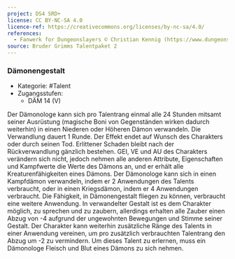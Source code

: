 ```yaml
---
project: DS4 SRD+
license: CC BY-NC-SA 4.0
licence-ref: https://creativecommons.org/licenses/by-nc-sa/4.0/
references: 
  - Fanwerk for Dungeonslayers © Christian Kennig (https://www.dungeonslayers.net/)
source: Bruder Grimms Talentpaket 2
---
```


### Dämonengestalt

- Kategorie: #Talent
- Zugangsstufen:
  - DÄM 14 (V)

Der Dämonologe kann sich pro Talentrang einmal alle 24 Stunden mitsamt seiner Ausrüstung (magische Boni von Gegenständen wirken dadurch weiterhin) in einen Niederen oder Höheren Dämon verwandeln. Die Verwandlung dauert 1 Runde. Der Effekt endet auf Wunsch des Charakters oder durch seinen Tod. Erlittener Schaden bleibt nach der Rückverwandlung gänzlich bestehen. GEI, VE und AU des Charakters verändern sich nicht, jedoch nehmen alle anderen Attribute, Eigenschaften und Kampfwerte die Werte des Dämons an, und er erhält alle Kreaturenfähigkeiten eines Dämons. Der Dämonologe kann sich in einen Kampfdämon verwandeln, indem er 2 Anwendungen des Talents verbraucht, oder in einen Kriegsdämon, indem er 4 Anwendungen verbraucht. Die Fähigkeit, in Dämonengestalt fliegen zu können, verbraucht eine weitere Anwendung. In verwandelter Gestalt ist es dem Charakter möglich, zu sprechen und zu zaubern, allerdings erhalten alle Zauber einen Abzug von -4 aufgrund der ungewohnten Bewegungen und Stimme seiner Gestalt. Der Charakter kann weiterhin zusätzliche Ränge des Talents in einer Anwendung vereinen, um pro zusätzlich verbrauchten Talentrang den Abzug um -2 zu vermindern. Um dieses Talent zu erlernen, muss ein Dämonologe Fleisch und Blut eines Dämons zu sich nehmen.

